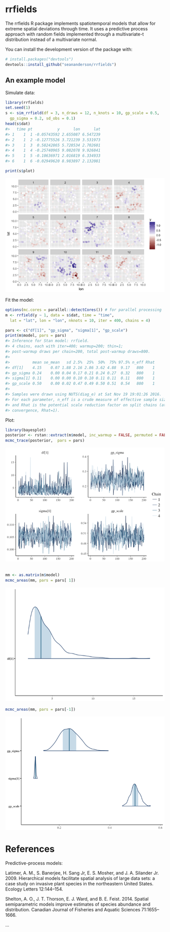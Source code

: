 <!-- README.md is generated from README.Rmd. Please edit that file -->
rrfields
========

The rrfields R package implements spatiotemporal models that allow for extreme spatial deviations through time. It uses a predictive process approach with random fields implemented through a multivariate-t distribution instead of a multivariate normal.

You can install the development version of the package with:

``` r
# install.packages("devtools")
devtools::install_github("seananderson/rrfields")
```

An example model
----------------

Simulate data:

``` r
library(rrfields)
set.seed(1)
s <- sim_rrfield(df = 3, n_draws = 12, n_knots = 10, gp_scale = 0.5, 
  gp_sigma = 0.2, sd_obs = 0.1)
head(s$dat)
#>   time pt           y      lon      lat
#> 1    1  1 -0.05743592 2.655087 6.547239
#> 2    1  2 -0.12775526 3.721239 3.531973
#> 3    1  3  0.58242865 5.728534 2.702601
#> 4    1  4 -0.25740965 9.082078 9.926841
#> 5    1  5 -0.10636971 2.016819 6.334933
#> 6    1  6 -0.02949620 8.983897 2.132081
```

``` r
print(s$plot)
```

![](README-figs/plot-sim-1.png)

Fit the model:

``` r
options(mc.cores = parallel::detectCores()) # for parallel processing
m <- rrfield(y ~ 1, data = s$dat, time = "time",
  lat = "lat", lon = "lon", nknots = 10, iter = 400, chains = 4)
```

``` r
pars <- c("df[1]", "gp_sigma", "sigma[1]", "gp_scale")
print(m$model, pars = pars)
#> Inference for Stan model: rrfield.
#> 4 chains, each with iter=400; warmup=200; thin=1; 
#> post-warmup draws per chain=200, total post-warmup draws=800.
#> 
#>          mean se_mean   sd 2.5%  25%  50%  75% 97.5% n_eff Rhat
#> df[1]    4.15    0.07 1.88 2.16 2.86 3.62 4.88  9.17   800    1
#> gp_sigma 0.24    0.00 0.04 0.17 0.21 0.24 0.27  0.32   800    1
#> sigma[1] 0.11    0.00 0.00 0.10 0.10 0.11 0.11  0.11   800    1
#> gp_scale 0.50    0.00 0.02 0.47 0.49 0.50 0.51  0.54   800    1
#> 
#> Samples were drawn using NUTS(diag_e) at Sat Nov 19 19:01:26 2016.
#> For each parameter, n_eff is a crude measure of effective sample size,
#> and Rhat is the potential scale reduction factor on split chains (at 
#> convergence, Rhat=1).
```

Plot:

``` r
library(bayesplot)
posterior <- rstan::extract(m$model, inc_warmup = FALSE, permuted = FALSE)
mcmc_trace(posterior,  pars = pars)
```

![](README-figs/plot-1.png)

``` r

mm <- as.matrix(m$model)
mcmc_areas(mm, pars = pars[ 1])
```

![](README-figs/plot-2.png)

``` r
mcmc_areas(mm, pars = pars[-1])
```

![](README-figs/plot-3.png)

References
==========

Predictive-process models:

Latimer, A. M., S. Banerjee, H. Sang Jr, E. S. Mosher, and J. A. Silander Jr. 2009. Hierarchical models facilitate spatial analysis of large data sets: a case study on invasive plant species in the northeastern United States. Ecology Letters 12:144–154.

Shelton, A. O., J. T. Thorson, E. J. Ward, and B. E. Feist. 2014. Spatial semiparametric models improve estimates of species abundance and distribution. Canadian Journal of Fisheries and Aquatic Sciences 71:1655–1666.

...
